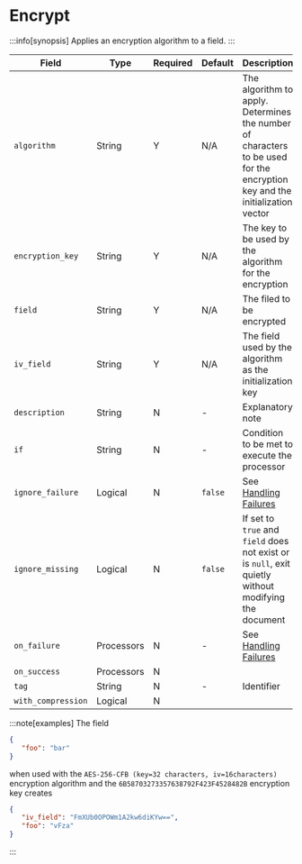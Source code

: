 # Encrypt

:::info[synopsis]
Applies an encryption algorithm to a field.
:::

|Field|Type|Required|Default|Description|
|---|---|---|---|---|
|`algorithm`|String|Y|N/A|The algorithm to apply. Determines the number of characters to be used for the encryption key and the initialization vector|
|`encryption_key`|String|Y|N/A|The key to be used by the algorithm for the encryption|
|`field`|String|Y|N/A|The filed to be encrypted|
|`iv_field`|String|Y|N/A|The field used by the algorithm as the initialization key|
|`description`|String|N|-|Explanatory note|
|`if`|String|N|-|Condition to be met to execute the processor|
|`ignore_failure`|Logical|N|`false`|See [Handling Failures](../pipes/handling-failures.md)|
|`ignore_missing`|Logical|N|`false`|If set to `true` and `field` does not exist or is `null`, exit quietly without modifying the document|
|`on_failure`|Processors|N|-|See [Handling Failures](../pipes/handling-failures.md)|
|`on_success`|Processors|N|||
|`tag`|String|N|-|Identifier|
|`with_compression`|Logical|N|||

:::note[examples]
The field

```json
{
   "foo": "bar"
}
```

when used with the `AES-256-CFB (key=32 characters, iv=16characters)` encryption algorithm and the `6B58703273357638792F423F4528482B` encryption key creates

```json
{
   "iv_field": "FmXUb0OPOWm1A2kw6diKYw==",
   "foo": "vFza"
}
```
:::
